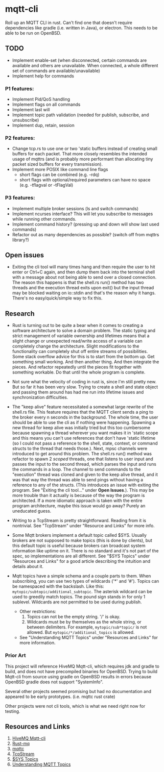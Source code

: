 # mqtt-cli

Roll up an MQTT CLI in rust. Can't find one that doesn't require dependencies like gradle (i.e. written in Java), or electron. This needs to be able to be run on OpenBSD.

## TODO

* Implement enable-set (when disconnected, certain commands are available and others are unavailable. When connected, a whole different set of commands are available/unavailable)
* Implement help for commands

### P1 features:

* Implement Pid/QoS handling
* Implement flags on all commands
* Implement last will
* Implement topic path validation (needed for publish, subscribe, and unsubscribe)
* Implement dup, retain, session

### P2 features:

* Change tcp.rs to use one or two 'static buffers instead of creating small buffers for each packet. That more closely resembles the intended usage of mqttrs (and is probably more performant than allocating tiny packet sized buffers for every transmission).
* Implement more POSIX like command line flags
    * short flags can be combined (e.g. -rdq)
    * short flags with optional/required parameters can have no space (e.g. -tflagval or -tFlagVal)

### P3 features:

* Implement multiple broker sessions (ls and switch commands)
* Implement ncurses interface? This will let you subscribe to messages while running other commands.
* Implement command history? (pressing up and down will show last used commands)
* Refactor out as many dependencies as possible? (switch off from mqttrs library?)

## Open issues

* Exiting the cli tool will many times hang and then require the user to hit enter or Ctrl+C again, and then dump them back into the terminal shell with a message about not being able to send over a closed connection. The reason this happens is that the shell.rs run() method has two threads and the execution thread exits upon exit() but the input thread may be blocked waiting on io::stdin and that's the reason why it hangs. There's no easy/quick/simple way to fix this.

## Research

* Rust is turning out to be quite a bear when it comes to creating a software architecture to solve a domain problem. The static typing and strict management of variable ownership and lifetimes means that a slight change or unexpected read/write access of a variable can completely change the architecture. Slight modifications to the functionality can completely shut off entire streams of possibilities. Some stack overflow advice for this is to start from the bottom up. Get something small working. And then another thing. And then integrate the pieces. And refactor repeatedly until the pieces fit together with something workable. Do that until the whole program is complete.

* Not sure what the velocity of coding in rust is, since I'm still pretty new. But so far it has been very slow. Trying to create a shell and state object and passing them around has had me run into lifetime issues and synchronization difficulties.

* The "keep alive" feature necessitated a somewhat large rewrite of the shell.rs file. This feature requires that the MQTT client sends a ping to the broker every n seconds in the background. The whole time, the user should be able to use the cli as if nothing were happening. Spawning a new thread for keep alive was initially tried but this too cumbersome because spawning a thread wherever you want makes it in \'static scope and this means you can't use references that don't have \'static lifetime (so I could not pass a reference to the shell, state, context, or command structs to the thread that needs those.). Next, mpsc channels were introduced to get around this problem. The shell.rs run() method was refactor to spawn 2 *scoped* threads, one that listens to user input and passes the input to the second thread, which parses the input and runs the commands in a loop. The channel to send commands to the "execution" thread was cloned and given to the keep alive thread, and it was that way the thread was able to send pings without having a reference to any of the structs. (This introduces an issue with exiting the program. See "Exiting the cli tool..." under **Open Issues**.). This may be more trouble than it actually is because of the way the program is architected. If a more idiomatic approach is taken with the entire program architecture, maybe this issue would go away? Purely an uneducated guess.

* Writing to a TcpStream is pretty straightforward. Reading from it is nontrivial. See "TcpStream" under "Resource and Links" for more info.

* Some Mqtt brokers implement a default topic called $SYS. Usually brokers are not supposed to make topics (this is done by clients), but this default topic is useful because brokers can broadcast system information like uptime on it. There is no standard and it's not part of the spec, so implementations are all different. See "$SYS Topics" under "Resources and Links" for a good article describing the intuition and details about it.

* Mqtt topics have a simple schema and a couple parts to them. When subscribing, you can use two types of wildcards ('\*' and '#'). Topics can be namespaced with the backslash. Like this: `mytopic/subtopic/additional_subtopic`. The asterisk wildcard can be used to greedily match topics. The pound sign stands in for only 1 sublevel. Wildcards are not permitted to be used during publish.
    * Other restrictions:
        1. Topics can not be the empty string. '/' is okay.
        1. Wildcards must be by themselves as the whole string, or between delimiters. For example, `mytopic/sub*topic/` is not allowed. But `mytopic/*/additional_topics` is allowed.
    * See "Understanding MQTT Topics" under "Resources and Links" for more information.

### Prior Art

This project will reference HiveMQ Mqtt-cli, which requires jdk and gradle to build, and does not have precompiled binaries for OpenBSD. Trying to build Mqtt-cli from source using gradle on OpenBSD results in errors because OpenBSD gradle does not support "SystemInfo".

Several other projects seemed promising but had no documentation and appeared to be early prototypes. (i.e. mqttc rust crate)

Other projects were not cli tools, which is what we need right now for testing.

## Resources and Links

1. [HiveMQ Mqtt-cli](https://github.com/hivemq/hivemq-mqtt-client)
1. [Rust-mq](https://github.com/inre/rust-mq)
1. [mqttc](https://docs.rs/mqttc/0.1.3/mqttc/)
1. [TcpStream](https://thepacketgeek.com/rust/tcpstream/reading-and-writing/)
1. [$SYS Topics](https://github.com/mqtt/mqtt.org/wiki/SYS-Topics)
1. [Understanding MQTT Topics](http://www.steves-internet-guide.com/understanding-mqtt-topics)
